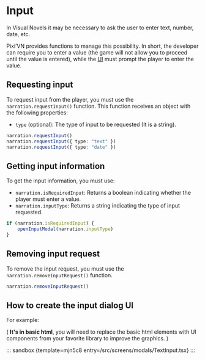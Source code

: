# Input

In Visual Novels it may be necessary to ask the user to enter text, number, date, etc.

Pixi’VN provides functions to manage this possibility. In short, the developer can require you to enter a value (the game will not allow you to proceed until the value is entered), while the [UI](/start/interface.md) must prompt the player to enter the value.

## Requesting input

To request input from the player, you must use the `narration.requestInput()` function. This function receives an object with the following properties:

- `type` (optional): The type of input to be requested (It is a string).

```typescript
narration.requestInput()
narration.requestInput({ type: "text" })
narration.requestInput({ type: "date" })
```

## Getting input information

To get the input information, you must use:

- `narration.isRequiredInput`: Returns a boolean indicating whether the player must enter a value.
- `narration.inputType`: Returns a string indicating the type of input requested.

```typescript
if (narration.isRequiredInput) {
    openInputModal(narration.inputType)
}
```

## Removing input request

To remove the input request, you must use the `narration.removeInputRequest()` function.

```typescript
narration.removeInputRequest()
```

## How to create the input dialog UI

For example:

( **It's in basic html**, you will need to replace the basic html elements with UI components from your favorite library to improve the graphics. )

::: sandbox {template=mjn5c8 entry=/src/screens/modals/TextInput.tsx}
:::
